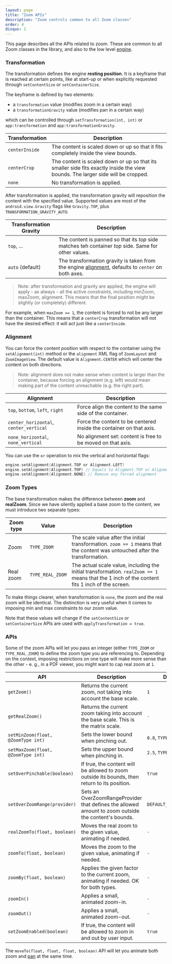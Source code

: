 ```yaml
---
layout: page
title: "Zoom APIs"
description: "Zoom controls common to all Zoom classes"
order: 4
disqus: 1
---
```


This page describes all the APIs related to zoom. These are common to all Zoom classes in the library,
and also to the low level [engine](zoom-engine).

### Transformation

The transformation defines the engine **resting position**. It is a keyframe that is reached at
certain points, like at start-up or when explicitly requested through `setContentSize` or `setContainerSize`.

The keyframe is defined by two elements: 

- a `transformation` value (modifies zoom in a certain way)
- a `transformationGravity` value (modifies pan in a certain way)

which can be controlled through `setTransformation(int, int)` or `app:transformation` and `app:transformationGravity`.

|Transformation|Description|
|--------------|-----------|
|`centerInside`|The content is scaled down or up so that it fits completely inside the view bounds.|
|`centerCrop`|The content is scaled down or up so that its smaller side fits exactly inside the view bounds. The larger side will be cropped.|
|`none`|No transformation is applied.|

After transformation is applied, the transformation gravity will reposition the content with
the specified value. Supported values are most of the `android.view.Gravity` flags like `Gravity.TOP`, plus `TRANSFORMATION_GRAVITY_AUTO`.

|Transformation Gravity|Description|
|----------------------|-----------|
|`top`, ...|The content is panned so that its *top* side matches teh container *top* side. Same for other values.|
|`auto` (default)|The transformation gravity is taken from the engine [alignment](#alignment), defaults to `center` on both axes.|

>Note: after transformation and gravity are applied, the engine will apply - as always - all the active constraints,
including minZoom, maxZoom, alignment. This means that the final position might be slightly (or completely) different.

For example, when `maxZoom == 1`, the content is forced to not be any larger than the container. This means that
a `centerCrop` transformation will not have the desired effect: it will act just like a `centerInside`.

### Alignment

You can force the content position with respect to the container using the `setAlignment(int)` method
or the `alignment` XML flag of `ZoomLayout` and `ZoomImageView`. 
The default value is `Alignment.CENTER` which will center the content on both directions.

>Note: alignment does not make sense when content is larger than the container, because forcing an 
alignment (e.g. left) would mean making part of the content unreachable (e.g. the right part).

|Alignment|Description|
|---------|-----------|
|`top`, `bottom`, `left`, `right`|Force align the content to the same side of the container.|
|`center_horizontal`, `center_vertical`|Force the content to be centered inside the container on that axis.|
|`none_horizontal`, `none_vertical`|No alignment set: content is free to be moved on that axis.|

You can use the `or` operation to mix the vertical and horizontal flags:

```kotlin
engine.setAlignment(Alignment.TOP or Alignment.LEFT)
engine.setAlignment(Alignment.TOP) // Equals to Aligment.TOP or Alignment.NONE_HORIZONTAL
engine.setAlignment(Alignment.NONE) // Remove any forced alignment
```

### Zoom Types

The base transformation makes the difference between **zoom** and **realZoom**. Since we have silently applied
a base zoom to the content, we must introduce two separate types:

|Zoom type|Value|Description|
|---------|-----|-----------|
|Zoom|`TYPE_ZOOM`|The scale value after the initial transformation. `zoom == 1` means that the content was untouched after the transformation.|
|Real zoom|`TYPE_REAL_ZOOM`|The actual scale value, including the initial transformation. `realZoom == 1` means that the 1 inch of the content fits 1 inch of the screen.|

To make things clearer, when transformation is `none`, the zoom and the real zoom will be identical.
The distinction is very useful when it comes to imposing min and max constraints to our zoom value.

Note that these values will change if the `setContentSize` or `setContainerSize` APIs are used
with `applyTransformation = true`.

### APIs

Some of the zoom APIs will let you pass an integer (either `TYPE_ZOOM` or `TYPE_REAL_ZOOM`)
to define the zoom type you are referencing to. Depending on the context, imposing restrictions on one type
will make more sense than the other - e. g., in a PDF viewer, you might want to cap real zoom at `1`.

|API|Description|Default value|
|---|-----------|-------------|
|`getZoom()`|Returns the current zoom, not taking into account the base scale.|`1`|
|`getRealZoom()`|Returns the current zoom taking into account the base scale. This is the matrix scale.|`-`|
|`setMinZoom(float, @ZoomType int)`|Sets the lower bound when pinching out.|`0.8`, `TYPE_ZOOM`|
|`setMaxZoom(float, @ZoomType int)`|Sets the upper bound when pinching in.|`2.5`, `TYPE_REAL_ZOOM`|
|`setOverPinchable(boolean)`|If true, the content will be allowed to zoom outside its bounds, then return to its position.|`true`|
|`setOverZoomRange(provider)`|Sets an OverZoomRangeProvider that defines the allowed amount to zoom outside the content's bounds.|`DEFAULT_OVERZOOM_PROVIDER`|
|`realZoomTo(float, boolean)`|Moves the real zoom to the given value, animating if needed.|`-`|
|`zoomTo(float, boolean)`|Moves the zoom to the given value, animating if needed.|`-`|
|`zoomBy(float, boolean)`|Applies the given factor to the current zoom, animating if needed. OK for both types.|`-`|
|`zoomIn()`|Applies a small, animated zoom-in.|`-`|
|`zoomOut()`|Applies a small, animated zoom-out.|`-`|
|`setZoomEnabled(boolean)`|If true, the content will be allowed to zoom in and out by user input.|`true`|


The `moveTo(float, float, float, boolean)` API will let you animate both zoom and [pan](pan-apis) at the same time.
